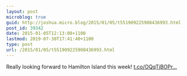 ```yaml
---
layout: post
microblog: true
guid: http://joshua.micro.blog/2015/01/05/t551909225908436993.html
post_id: 39342
date: 2015-01-05T12:13:08+1100
lastmod: 2019-07-30T17:41:40+1100
type: post
url: /2015/01/05/t551909225908436993.html
---
```

Really looking forward to Hamilton Island this week! [t.co/OQqTjBOPr...](http://t.co/OQqTjBOPrR)
